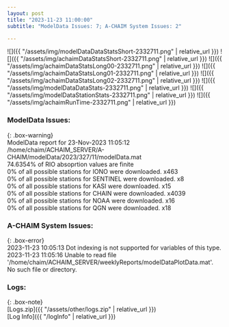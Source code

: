 ```yaml
---
layout: post
title: "2023-11-23 11:00:00"
subtitle: "ModelData Issues: 7; A-CHAIM System Issues: 2"

---
```


![]({{ "/assets/img/modelDataDataStatsShort-2332711.png" | relative_url }})
![]({{ "/assets/img/achaimDataStatsShort-2332711.png" | relative_url }})
![]({{ "/assets/img/achaimDataStatsLong00-2332711.png" | relative_url }})
![]({{ "/assets/img/achaimDataStatsLong01-2332711.png" | relative_url }})
![]({{ "/assets/img/achaimDataStatsLong02-2332711.png" | relative_url }})
![]({{ "/assets/img/modelDataDataStats-2332711.png" | relative_url }})
![]({{ "/assets/img/modelDataStationStats-2332711.png" | relative_url }})
![]({{ "/assets/img/achaimRunTime-2332711.png" | relative_url }})


### ModelData Issues:  
  
{: .box-warning}  
 ModelData report for 23-Nov-2023 11:05:12   
 /home/chaim/ACHAIM_SERVER/A-CHAIM/modelData/2023/327/11/modelData.mat   
 74.6354% of RIO absoprtion values are finite   
 0% of all possible stations for IONO were downloaded. x463   
 0% of all possible stations for SENTINEL were downloaded. x8   
 0% of all possible stations for KASI were downloaded. x15   
 0% of all possible stations for CHAIN were downloaded. x4039   
 0% of all possible stations for NOAA were downloaded. x16   
 0% of all possible stations for QGN were downloaded. x18   
  
### A-CHAIM System Issues:  
  
{: .box-error}  
2023-11-23 10:05:13 Dot indexing is not supported for variables of this type.  
2023-11-23 11:05:16 Unable to read file '/home/chaim/ACHAIM_SERVER/weeklyReports/modelDataPlotData.mat'. No such file or directory.  

### Logs:  
  
{: .box-note}  
[Logs.zip]({{ "/assets/other/logs.zip" | relative_url }})  
[Log Info]({{ "/logInfo" | relative_url }})  
